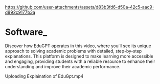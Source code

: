 
https://github.com/user-attachments/assets/d83b3fd6-d50a-42c5-aac9-d892c9177b3a
# Software_


Discover how EduGPT operates in this video, where you'll see its unique approach to solving academic problems with detailed, step-by-step explanations. This platform is designed to make learning more accessible and engaging, providing students with a reliable resource to enhance their understanding and improve their academic performance.


Uploading Explaination of EduGpt.mp4

